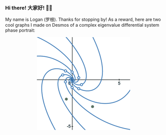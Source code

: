 ### Hi there! 大家好! 👋🏽

My name is Logan (罗根). Thanks for stopping by! As a reward, here are two cool graphs I made on Desmos of a complex eigenvalue differential system phase portrait:
<p align="center">
<img src="https://github.com/FlyingWorkshop/Desmos-Creations/blob/main/complex_phase_spiral.gif" alt="Butterfly Network generation!"/>
</p> 

<!-- #### Butterfly Network Generator
<p align="center">
<img src="https://github.com/FlyingWorkshop/Desmos-Creations/blob/main/butterfly_network.gif" alt="Butterfly Network generation!"/>
</p> -->

<!-- Please feel free to explore the repos and reach out to me if you want to discuss anything! -->
<!--
**FlyingWorkshop/FlyingWorkshop** is a ✨ _special_ ✨ repository because its `README.md` (this file) appears on your GitHub profile.

Here are some ideas to get you started:

- 🔭 I’m currently working on ...
- 🌱 I’m currently learning ...
- 👯 I’m looking to collaborate on ...
- 🤔 I’m looking for help with ...
- 💬 Ask me about ...
- 📫 How to reach me: ...
- 😄 Pronouns: ...
- ⚡ Fun fact: ...
-->
